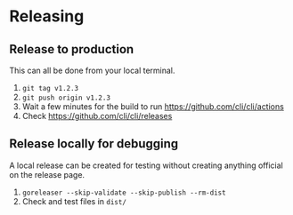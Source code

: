 # Releasing

## Release to production

This can all be done from your local terminal.

1. `git tag v1.2.3`
2. `git push origin v1.2.3`
3. Wait a few minutes for the build to run <https://github.com/cli/cli/actions>
4. Check <https://github.com/cli/cli/releases>

## Release locally for debugging

A local release can be created for testing without creating anything official on the release page.

1. `goreleaser --skip-validate --skip-publish --rm-dist`
2. Check and test files in `dist/`
